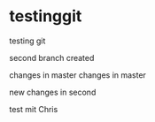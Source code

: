 # testinggit
testing git

second branch created

changes in master
changes in master

new changes in second


test mit Chris